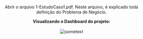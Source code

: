 <html>
<body>


<center>
 
Abrir o arquivo 1-EstudoCaso1.pdf. Neste arquivo, é explicado toda definição do Problema de Negócio.


<b>Visualizando o Dashboard do projeto:</b></br></br>
<img src="https://github.com/Wenceslau93/Data-Science-e-BI/blob/master/Power%20BI%202.0/Venda%20de%20Carros/Venda_de_Carro.PNG?raw=true" alt="sometext"></br></br>


</body>
</html>
